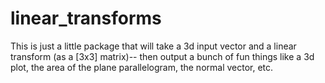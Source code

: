 # linear_transforms

This is just a little package that will take a 3d input vector and a linear transform (as a [3x3] matrix)--
then output a bunch of fun things like a 3d plot, the area of the plane parallelogram, the normal vector, etc. 
